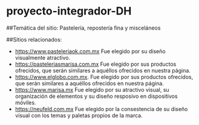 # proyecto-integrador-DH

##Temática del sitio:
Pastelería, repostería fina y misceláneos

##Sitios relacionados:
- https://www.pasteleriaok.com.mx
    Fue elegido por su diseño visualmente atractivo.
- https://pasteleriasmarisa.com.mx
    Fue elegido por sus productos ofrecidos, que serán similares a aquéllos ofrecidos en nuestra página.
- https://www.elglobo.com.mx.
    Fue elegido por sus productos ofrecidos, que serán similares a aquéllos ofrecidos en nuestra página.
- https://www.marisa.mx
    Fue elegido por su atractivo visual, su organización de elementos y su diseño resposivo en dispositivos móviles.
- https://neufeld.com.mx
    Fue elegido por la consestencia de su diseño visual con los temas y paletas propios de la marca.